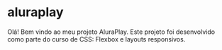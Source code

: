 # aluraplay
Olá! Bem vindo ao meu projeto AluraPlay. Este projeto foi desenvolvido como parte do curso de CSS: Flexbox e layouts responsivos.
